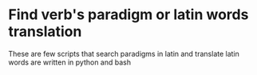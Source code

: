 # Find verb's paradigm or latin words translation
These are few scripts that search paradigms in latin and translate latin words are written in python and bash
